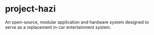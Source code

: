 # project-hazi
An open-source, modular application and hardware system designed to serve as a replacement in-car entertainment system.
